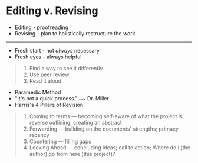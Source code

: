 # Editing v. Revising

- Editing - proofreading
- Revising - plan to holistically restructure the work
***
- Fresh start - not *always* necessary
- Fresh eyes - always helpful
> 1. Find a way to see it differently.
> 2. Use peer review.
> 3. Read it aloud.
- Paramedic Method
- "It's not a quick process." ~~ Dr. Miller
- Harris's 4 Pillars of Revision
> 1. Coming to terms &mdash; becoming self-aware of what the project is; reverse outlining; creating an abstract
> 2. Forwarding &mdash; building on the documents' strengths; primacy-recency
> 3. Countering &mdash; filling gaps
> 4. Looking Ahead &mdash; concluding ideas; call to action; Where do I (the author) go from here (this project)?
